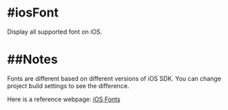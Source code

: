 #iosFont
===============

Display all supported font on iOS.

##Notes
==========
Fonts are different based on different versions of iOS SDK. You can change project build settings to see the difference.

Here is a reference webpage:
[iOS Fonts](http://iosfonts.com/)